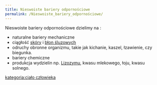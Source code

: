 ```yaml
---
title: Nieswoiste bariery odpornościowe
permalink: /Nieswoiste_bariery_odpornościowe/
---
```


Nieswoiste bariery odpornościowe dzielimy na :

-   naturalne bariery mechaniczne
-   ciągłość [skóry](/atopedia/Skóra "wikilink") i [błon śluzowych](/atopedia/Błona_śluzowa "wikilink")
-   odruchy obronne organizmu, takie jak kichanie, kaszel, łzawienie, czy biegunka.
-   bariery chemiczne
-   produkcja wydzielin np. [Lizozymu](/atopedia/Lizozym "wikilink"), kwasu mlekowego, łoju, kwasu solnego.

[kategoria:ciało człowieka](/atopedia/kategoria:ciało_człowieka "wikilink")